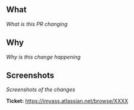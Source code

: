 ## What

_What is this PR changing_

## Why

_Why is this change happening_

## Screenshots

_Screenshots of the changes_

**Ticket:** https://imyass.atlassian.net/browse/XXXX
